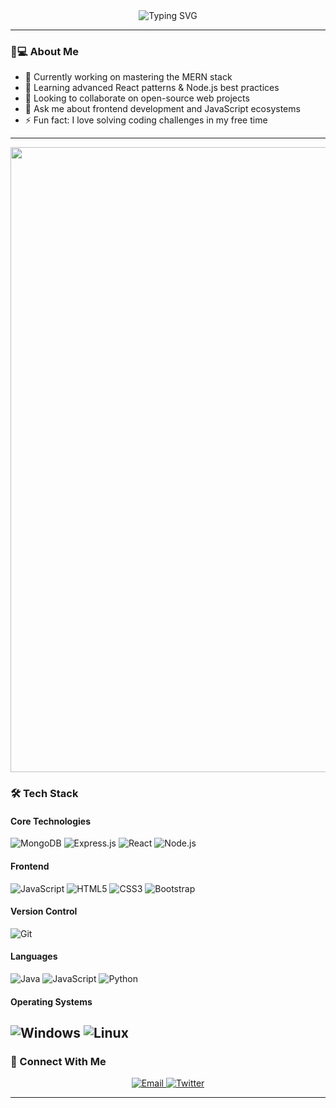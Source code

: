 <div align="center">
  <img src="https://readme-typing-svg.demolab.com?font=Fira+Code&weight=600&size=26&duration=4000&pause=1000&color=4A8FDB&center=true&vCenter=true&width=435&lines=Hi+%F0%9F%91%8B%2C+I'm+Rohan+Reddy;MERN+Stack+Developer;Continuous+Learner;Problem+Solver" alt="Typing SVG" />
</div>

---

### 👨💻 About Me
- 🔭 Currently working on mastering the MERN stack
- 🌱 Learning advanced React patterns & Node.js best practices
- 👯 Looking to collaborate on open-source web projects
- 💬 Ask me about frontend development and JavaScript ecosystems
- ⚡ Fun fact: I love solving coding challenges in my free time

---
<img src="https://user-images.githubusercontent.com/74038190/213910845-af37a709-8995-40d6-be59-724526e3c3d7.gif" style="width: 1000px; height: auto;"/>

### 🛠 Tech Stack

#### Core Technologies
![MongoDB](https://img.shields.io/badge/MongoDB-%234ea94b.svg?style=for-the-badge&logo=mongodb&logoColor=white)
![Express.js](https://img.shields.io/badge/express.js-%23404d59.svg?style=for-the-badge&logo=express&logoColor=%2361DAFB)
![React](https://img.shields.io/badge/react-%2320232a.svg?style=for-the-badge&logo=react&logoColor=%2361DAFB)
![Node.js](https://img.shields.io/badge/node.js-6DA55F?style=for-the-badge&logo=node.js&logoColor=white)

#### Frontend
![JavaScript](https://img.shields.io/badge/javascript-%23323330.svg?style=for-the-badge&logo=javascript&logoColor=%23F7DF1E)
![HTML5](https://img.shields.io/badge/html5-%23E34F26.svg?style=for-the-badge&logo=html5&logoColor=white)
![CSS3](https://img.shields.io/badge/css3-%231572B6.svg?style=for-the-badge&logo=css3&logoColor=white)
![Bootstrap](https://img.shields.io/badge/bootstrap-%23563D7C.svg?style=for-the-badge&logo=bootstrap&logoColor=white)

#### Version Control
![Git](https://img.shields.io/badge/git-%23F05033.svg?style=for-the-badge&logo=git&logoColor=white)

#### Languages
![Java](https://img.shields.io/badge/java-%23ED8B00.svg?style=for-the-badge&logo=openjdk&logoColor=white)
![JavaScript](https://img.shields.io/badge/javascript-%23323330.svg?style=for-the-badge&logo=javascript&logoColor=%23F7DF1E)
![Python](https://img.shields.io/badge/python-3670A0?style=for-the-badge&logo=python&logoColor=ffdd54)

#### Operating Systems  
![Windows](https://img.shields.io/badge/Windows-0078D6?style=for-the-badge&logo=windows&logoColor=white)   ![Linux](https://img.shields.io/badge/Linux-FCC624?style=for-the-badge&logo=linux&logoColor=black)
---

### 🤝 Connect With Me

<div align="center">
  <a href="mailto:smecrohanreddy5p6@gmail.com" target="_blank">
    <img src="https://img.shields.io/badge/Gmail-D14836?style=for-the-badge&logo=gmail&logoColor=white" alt="Email">
  </a>
  <a href="https://twitter.com/codewebhub_106" target="_blank">
    <img src="https://img.shields.io/badge/Twitter-%231DA1F2.svg?style=for-the-badge&logo=Twitter&logoColor=white" alt="Twitter">
  </a>
</div>

---

<!--<div align="center">
 <img src="https://media.tenor.com/O8gy1gagVDoAAAAi/one-piece-pixel.gif"  alt="Zoro" style="float: right;" width="300" height="250"/>
  
</div>-->
